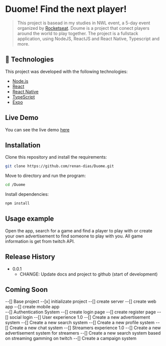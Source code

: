 # Duome! Find the next player!
> This project is basead in my studies in NWL event, a 5-day event organized by [Rocketseat](https://rocketseat.com.br/). Doume is a project that conect players around the world to play together. The project is a fullstack application, using NodeJS, ReactJS and React Native, Typescript and more.

## :rocket: Technologies
This project was developed with the following technologies:
- [Node.js](https://nodejs.org/en/)
- [React](https://reactjs.org)
- [React Native](https://facebook.github.io/react-native/)
- [TypeScript](https://www.typescriptlang.org/)
- [Expo](https://expo.io/)

## Live Demo
You can see the live demo [here](https://duome.vercel.app/)

## Installation

Clone this repository and install the requirements:

```sh
git clone https://github.com/renan-dias/Duome.git
```

Move to directory and run the program:

```sh
cd /Duome
```

Install dependencies:

```sh
npm install
```

## Usage example

Open the app, search for a game and find a player to play with or create your own advertisement to find someone to play with you. All game information is get from twitch API. 

## Release History

* 0.0.1
    * CHANGE: Update docs and project to github (start of development)

## Coming Soon
 --[] Base project
    --[x] initializate project
    --[] create server
    --[] create web app
    --[] create mobile app    
 --[] Authentication System
    --[] create login page
    --[] create register page
    --[] social login
 --[] User experience 1.0
    --[] Create a new advertisement system
    --[] Create a new search system
    --[] Create a new profile system
    --[] Create a new chat system
 --[] Streamers experience 1.0
    --[] Create a new advertisement system for streamers
    --[] Create a new search system based on streaming gamming on twitch
    --[] Create a campaign system